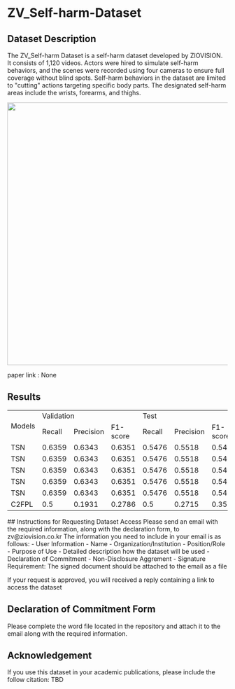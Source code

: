 # ZV_Self-harm-Dataset
## Dataset Description
The ZV_Self-harm Dataset is a self-harm dataset developed by ZIOVISION. It consists of 1,120 videos. Actors were hired to simulate self-harm behaviors, and the scenes were recorded using four cameras to ensure full coverage without blind spots.
Self-harm behaviors in the dataset are limited to "cutting" actions targeting specific body parts. The designated self-harm areas include the wrists, forearms, and thighs.

<img src="figures/dataset_example.png" height="600px"/>

paper link : None
## Results
<table>
  <tr>
    <td rowspan="2">Models</td>
    <td colspan="3">Validation</td>
    <td colspan="3">Test</td>
  </tr>
    <td>Recall</td>
    <td>Precision</td>
    <td>F1-score</td>
    <td>Recall</td>
    <td>Precision</td>
    <td>F1-score</td>
  <tr>
    <td>TSN</td>
    <td>0.6359</td>
    <td>0.6343</td>
    <td>0.6351</td>
    <td>0.5476</td>
    <td>0.5518</td>
    <td>0.5497</td>
  </tr>
  <tr>
    <td>TSN</td>
    <td>0.6359</td>
    <td>0.6343</td>
    <td>0.6351</td>
    <td>0.5476</td>
    <td>0.5518</td>
    <td>0.5497</td>
  </tr>
  <tr>
    <td>TSN</td>
    <td>0.6359</td>
    <td>0.6343</td>
    <td>0.6351</td>
    <td>0.5476</td>
    <td>0.5518</td>
    <td>0.5497</td>
  </tr>
  <tr>
    <td>TSN</td>
    <td>0.6359</td>
    <td>0.6343</td>
    <td>0.6351</td>
    <td>0.5476</td>
    <td>0.5518</td>
    <td>0.5497</td>
  </tr>
  <tr>
    <td>TSN</td>
    <td>0.6359</td>
    <td>0.6343</td>
    <td>0.6351</td>
    <td>0.5476</td>
    <td>0.5518</td>
    <td>0.5497</td>
  </tr>
  <tr>
    <td>C2FPL</td>
    <td>0.5</td>
    <td>0.1931</td>
    <td>0.2786</td>
    <td>0.5</td>
    <td>0.2715</td>
    <td>0.3519</td>
  </tr>
</table>
## Instructions for Requesting Dataset Access
Please send an email with the required information, along with the declaration form, to zv@ziovision.co.kr
The information you need to include in your email is as follows:
- User Information
  - Name
  - Organization/Institution
  - Position/Role
- Purpose of Use
  - Detailed description how the dataset will be used
- Declaration of Commitment
  - Non-Disclosure Aggrement
  - Signature Requirement: The signed document should be attached to the email as a file
 
If your request is approved, you will received a reply containing a link to access the dataset
## Declaration of Commitment Form
Please complete the word file located in the repository and attach it to the email along with the required information.
## Acknowledgement
If you use this dataset in your academic publications, please include the follow citation:
TBD
